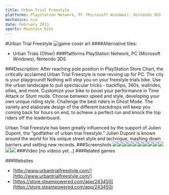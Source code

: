 ```yaml
---
title: Urban Trial Freestyle
platforms: PlayStation Network, PC (Microsoft Windows), Nintendo 3DS
mechanics: n/a
date: February 2013
sports: Mountain bike
---
```

#Urban Trial Freestyle
![game cover art](//images.igdb.com/igdb/image/upload/t_cover_big/x5giubolvuc6fnwpjuca.jpg "Logo Title Text 1")
####Alternative tiles:
* Urban Trials (Other)
###Platforms
PlayStation Network, PC (Microsoft Windows), Nintendo 3DS

###Description:
After reaching pole position in PlayStation Store Chart, the critically acclaimed Urban Trial Freestyle is now revving up for PC. The city is your playground! Nothing will stop you on your freestyle trials bike. Use the urban landscape to pull spectacular tricks - backflips, 360s, wallrides, ollies, and more. Customize your bike to boost your performance in Time Attack or Stunt mode. Choose between speed and style, developing your own unique riding style. Challenge the best riders in Ghost Mode. The variety and elaborate design of the different backdrops will keep you coming back for hours on end, to achieve a perfect run and knock the top riders off the leaderboard.

Urban Trial Freestyle has been greatly influenced by the support of Julien Dupont, the “godfather of urban trial freestyle.” Julien Dupont is known around the world for his unique street style and technique, mashing down barriers and setting new records.
###Screenshots
<a target="_blank" rel="noopener noreferrer" href="//images.igdb.com/igdb/image/upload/t_cover_big/zo7tmhnrifoq0wleyyax.jpg"><img src="//images.igdb.com/igdb/image/upload/t_thumb/zo7tmhnrifoq0wleyyax.jpg"/></a><a target="_blank" rel="noopener noreferrer" href="//images.igdb.com/igdb/image/upload/t_cover_big/txbofwbj3g4clfh17t6p.jpg"><img src="//images.igdb.com/igdb/image/upload/t_thumb/txbofwbj3g4clfh17t6p.jpg"/></a><a target="_blank" rel="noopener noreferrer" href="//images.igdb.com/igdb/image/upload/t_cover_big/qwzi7oat74ycyslq2dzk.jpg"><img src="//images.igdb.com/igdb/image/upload/t_thumb/qwzi7oat74ycyslq2dzk.jpg"/></a><a target="_blank" rel="noopener noreferrer" href="//images.igdb.com/igdb/image/upload/t_cover_big/dwxp3vmmg5t1yasj3olp.jpg"><img src="//images.igdb.com/igdb/image/upload/t_thumb/dwxp3vmmg5t1yasj3olp.jpg"/></a><a target="_blank" rel="noopener noreferrer" href="//images.igdb.com/igdb/image/upload/t_cover_big/oqkm3xoukfuegrhqgi1x.jpg"><img src="//images.igdb.com/igdb/image/upload/t_thumb/oqkm3xoukfuegrhqgi1x.jpg"/></a><a target="_blank" rel="noopener noreferrer" href="//images.igdb.com/igdb/image/upload/t_cover_big/bszgzl3x1xbnvray0eg3.jpg"><img src="//images.igdb.com/igdb/image/upload/t_thumb/bszgzl3x1xbnvray0eg3.jpg"/></a><a target="_blank" rel="noopener noreferrer" href="//images.igdb.com/igdb/image/upload/t_cover_big/l51px8xy7cfrva75ezra.jpg"><img src="//images.igdb.com/igdb/image/upload/t_thumb/l51px8xy7cfrva75ezra.jpg"/></a><a target="_blank" rel="noopener noreferrer" href="//images.igdb.com/igdb/image/upload/t_cover_big/ieihhbuldmt6bg83poq0.jpg"><img src="//images.igdb.com/igdb/image/upload/t_thumb/ieihhbuldmt6bg83poq0.jpg"/></a><a target="_blank" rel="noopener noreferrer" href="//images.igdb.com/igdb/image/upload/t_cover_big/sbxs0lntgnhs2mh1m2vc.jpg"><img src="//images.igdb.com/igdb/image/upload/t_thumb/sbxs0lntgnhs2mh1m2vc.jpg"/></a><a target="_blank" rel="noopener noreferrer" href="//images.igdb.com/igdb/image/upload/t_cover_big/orq163cll7sq2lf92bjc.jpg"><img src="//images.igdb.com/igdb/image/upload/t_thumb/orq163cll7sq2lf92bjc.jpg"/></a><a target="_blank" rel="noopener noreferrer" href="//images.igdb.com/igdb/image/upload/t_cover_big/tnxdrhknsymrn19mcggm.jpg"><img src="//images.igdb.com/igdb/image/upload/t_thumb/tnxdrhknsymrn19mcggm.jpg"/></a><a target="_blank" rel="noopener noreferrer" href="//images.igdb.com/igdb/image/upload/t_cover_big/yod9f9imotrelr7udn03.jpg"><img src="//images.igdb.com/igdb/image/upload/t_thumb/yod9f9imotrelr7udn03.jpg"/></a>
###Video
[no videos yet...]
###Related games

###Websites
* [http://www.urbantrialfreestyle.com/](http://www.urbantrialfreestyle.com/)
* [https://store.steampowered.com/app/243450](https://store.steampowered.com/app/243450)
